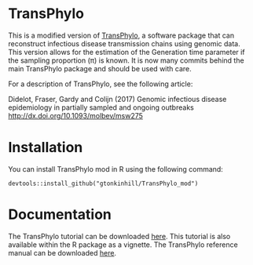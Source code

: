 # TransPhylo

This is a modified version of [TransPhylo](https://github.com/xavierdidelot/TransPhylo), a software package that can reconstruct infectious disease transmission chains using genomic data. This version allows for the estimation of the Generation time parameter if the sampling proportion (π) is known. It is now many commits behind the main TransPhylo package and should be used with care.


For a description of TransPhylo, see the following article:

Didelot, Fraser, Gardy and Colijn (2017)
Genomic infectious disease epidemiology in partially sampled and ongoing outbreaks
http://dx.doi.org/10.1093/molbev/msw275

# Installation

You can install TransPhylo mod in R using the following command:

`devtools::install_github("gtonkinhill/TransPhylo_mod")`

# Documentation

The TransPhylo tutorial can be downloaded [here](https://raw.githubusercontent.com/wiki/xavierdidelot/TransPhylo/TransPhylo-Tutorial.pdf). This tutorial is also available within the R package as a vignette. The TransPhylo reference manual can be downloaded [here](https://raw.githubusercontent.com/wiki/xavierdidelot/TransPhylo/TransPhylo-RefMan.pdf).

